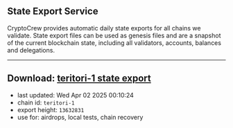 ## State Export Service
CryptoCrew provides automatic daily state exports for all chains we validate. State export files can be used as genesis files and are a snapshot of the current blockchain state, including all validators, accounts, balances and delegations.

---
**Download: [teritori-1 state export](https://dl-eu2.ccvalidators.com/SERVICE/teritori/teritori-1_export_13632831.json)**
---

- last updated: Wed Apr 02 2025 00:10:24
- chain id: `teritori-1`
- export height: `13632831`
- use for: airdrops, local tests, chain recovery
